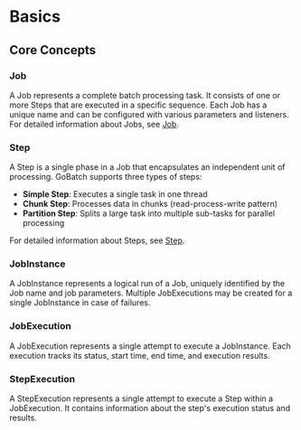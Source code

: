 # Basics

## Core Concepts

### Job
A Job represents a complete batch processing task. It consists of one or more Steps that are executed in a specific sequence. Each Job has a unique name and can be configured with various parameters and listeners. For detailed information about Jobs, see [Job](job.md).

### Step
A Step is a single phase in a Job that encapsulates an independent unit of processing. GoBatch supports three types of steps:
- **Simple Step**: Executes a single task in one thread
- **Chunk Step**: Processes data in chunks (read-process-write pattern)
- **Partition Step**: Splits a large task into multiple sub-tasks for parallel processing

For detailed information about Steps, see [Step](step.md).

### JobInstance
A JobInstance represents a logical run of a Job, uniquely identified by the Job name and job parameters. Multiple JobExecutions may be created for a single JobInstance in case of failures.

### JobExecution
A JobExecution represents a single attempt to execute a JobInstance. Each execution tracks its status, start time, end time, and execution results.

### StepExecution
A StepExecution represents a single attempt to execute a Step within a JobExecution. It contains information about the step's execution status and results.
